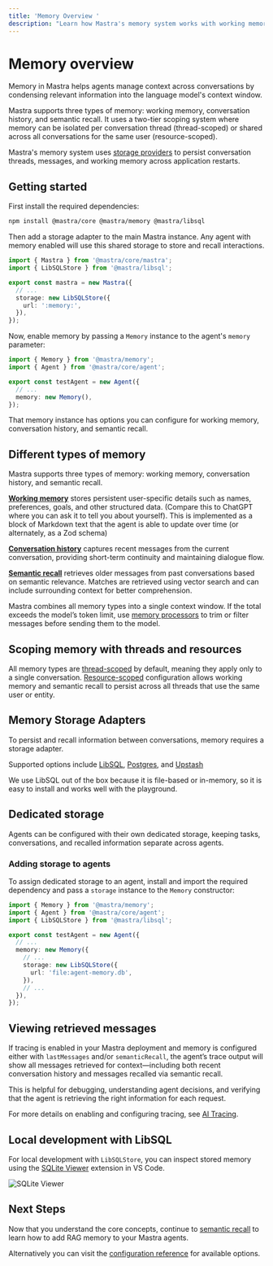 ```yaml
---
title: 'Memory Overview '
description: "Learn how Mastra's memory system works with working memory, conversation history, and semantic recall."
---
```


# Memory overview

Memory in Mastra helps agents manage context across conversations by condensing relevant information into the language model's context window.

Mastra supports three types of memory: working memory, conversation history, and semantic recall. It uses a two-tier scoping system where memory can be isolated per conversation thread (thread-scoped) or shared across all conversations for the same user (resource-scoped).

Mastra's memory system uses [storage providers](#memory-storage-adapters) to persist conversation threads, messages, and working memory across application restarts.

## Getting started

First install the required dependencies:

```bash copy
npm install @mastra/core @mastra/memory @mastra/libsql
```

Then add a storage adapter to the main Mastra instance. Any agent with memory enabled will use this shared storage to store and recall interactions.

```typescript {6-8} filename="src/mastra/index.ts" showLineNumbers copy
import { Mastra } from '@mastra/core/mastra';
import { LibSQLStore } from '@mastra/libsql';

export const mastra = new Mastra({
  // ...
  storage: new LibSQLStore({
    url: ':memory:',
  }),
});
```

Now, enable memory by passing a `Memory` instance to the agent's `memory` parameter:

```typescript {3-5} filename="src/mastra/agents/test-agent.ts" showLineNumbers copy
import { Memory } from '@mastra/memory';
import { Agent } from '@mastra/core/agent';

export const testAgent = new Agent({
  // ...
  memory: new Memory(),
});
```

That memory instance has options you can configure for working memory, conversation history, and semantic recall.

## Different types of memory

Mastra supports three types of memory: working memory, conversation history, and semantic recall.

[**Working memory**](./working-memory) stores persistent user-specific details such as names, preferences, goals, and other structured data. (Compare this to ChatGPT where you can ask it to tell you about yourself). This is implemented as a block of Markdown text that the agent is able to update over time (or alternately, as a Zod schema)

[**Conversation history**](./conversation-history) captures recent messages from the current conversation, providing short-term continuity and maintaining dialogue flow.

[**Semantic recall**](./semantic-recall) retrieves older messages from past conversations based on semantic relevance. Matches are retrieved using vector search and can include surrounding context for better comprehension.

Mastra combines all memory types into a single context window. If the total exceeds the model’s token limit, use [memory processors](./memory-processors) to trim or filter messages before sending them to the model.

## Scoping memory with threads and resources

All memory types are [thread-scoped](./working-memory#thread-scoped-memory-default) by default, meaning they apply only to a single conversation. [Resource-scoped](./working-memory#resource-scoped-memory) configuration allows working memory and semantic recall to persist across all threads that use the same user or entity.

## Memory Storage Adapters

To persist and recall information between conversations, memory requires a storage adapter.

Supported options include [LibSQL](/docs/examples/memory/memory-with-libsql), [Postgres](/docs/examples/memory/memory-with-pg), and [Upstash](/docs/examples/memory/memory-with-upstash)

We use LibSQL out of the box because it is file-based or in-memory, so it is easy to install and works well with the playground.

## Dedicated storage

Agents can be configured with their own dedicated storage, keeping tasks, conversations, and recalled information separate across agents.

### Adding storage to agents

To assign dedicated storage to an agent, install and import the required dependency and pass a `storage` instance to the `Memory` constructor:

```typescript {3, 9-11} filename="src/mastra/agents/test-agent.ts" showLineNumbers copy
import { Memory } from '@mastra/memory';
import { Agent } from '@mastra/core/agent';
import { LibSQLStore } from '@mastra/libsql';

export const testAgent = new Agent({
  // ...
  memory: new Memory({
    // ...
    storage: new LibSQLStore({
      url: 'file:agent-memory.db',
    }),
    // ...
  }),
});
```

## Viewing retrieved messages

If tracing is enabled in your Mastra deployment and memory is configured either with `lastMessages` and/or `semanticRecall`, the agent’s trace output will show all messages retrieved for context—including both recent conversation history and messages recalled via semantic recall.

This is helpful for debugging, understanding agent decisions, and verifying that the agent is retrieving the right information for each request.

For more details on enabling and configuring tracing, see [AI Tracing](/docs/observability/ai-tracing/overview).

## Local development with LibSQL

For local development with `LibSQLStore`, you can inspect stored memory using the [SQLite Viewer](https://marketplace.visualstudio.com/items?itemName=qwtel.sqlite-viewer) extension in VS Code.

![SQLite Viewer](/img/memory/memory-sqlite-viewer.jpg)

## Next Steps

Now that you understand the core concepts, continue to [semantic recall](./semantic-recall) to learn how to add RAG memory to your Mastra agents.

Alternatively you can visit the [configuration reference](/docs/reference/memory) for available options.
